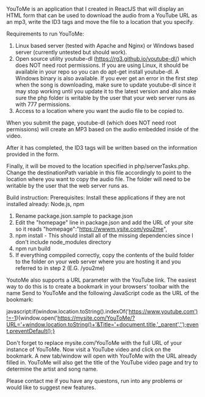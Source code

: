 YouToMe is an application that I created in ReactJS that will display an HTML form that can be used to download the audio from a YouTube URL as an mp3, write the ID3 tags and move the file to a location that you specify.

Requirements to run YouToMe:
1. Linux based server (tested with Apache and Nginx) or Windows based server (currently untested but should work).
2. Open source utility youtube-dl (https://rg3.github.io/youtube-dl/) which does NOT need root permissions. If you are using Linux, it should be available in your repo so you can do apt-get install youtube-dl. A Windows binary is also available. If you ever get an error in the first step when the song is downloading, make sure to update youtube-dl since it may stop working until you update it to the latest version and also make sure the php folder is writable by the user that your web server runs as with 777 permissions.
3. Access to a location where you want the audio file to be copied to.

When you submit the page, youtube-dl (which does NOT need root permissions) will create an MP3 based on the audio embedded inside of the video. 

After it has completed, the ID3 tags will be written based on the information provided in the form.

Finally, it will be moved to the location specified in php/serverTasks.php. Change the destinationPath variable in this file accordingly to point to the location where you want to copy the audio file. The folder will need to be writable by the user that the web server runs as.

Build instruction:
Prerequisites: Install these applications if they are not installed already: Node.js, npm

1. Rename package.json.sample to package.json
2. Edit the "homepage" line in package.json and add the URL of your site so it reads "homepage":"https://wwwm.ysite.com/you2me",
3. npm install - This should install all of the missing dependencies since I don't include node_modules directory
4. npm run build
5. If everything comppiled correctly, copy the contents of the build folder to the folder on your web server where you are hosting it and you referred to in step 2 (E.G. /you2me)

YoutoMe also supports a URL parameter with the YouTube link. The easiest way to do this is to create a bookmark in your browsers' toolbar with the name Send to YouToMe and the following JavaScript code as the URL of the bookmark:

javascript:if(window.location.toString().indexOf('https://www.youtube.com')!=-1){window.open('https://mysite.com/YouToMe/?URL='+window.location.toString()+'&Title='+document.title,'_parent','');event.preventDefault();}

Don't forget to replace mysite.com/YouToMe with the full URL of your instance of YouToMe. Now visit a YouTube video and click on the bookmark. A new tab/window will open with YouToMe with the URL already filled in. YouToMe will also get the title of the YouTube video page and try to determine the artist and song name. 

Please contact me if you have any questons, run into any problems or would like to suggest new features. 
